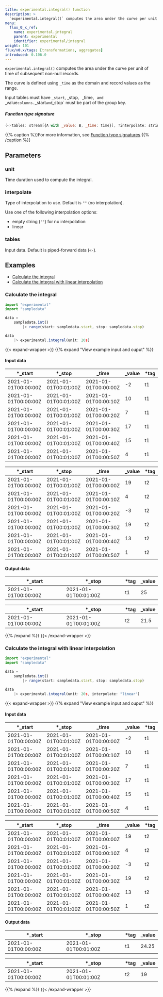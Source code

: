 ```yaml
---
title: experimental.integral() function
description: >
  `experimental.integral()` computes the area under the curve per unit of time of subsequent non-null records.
menu:
  flux_0_x_ref:
    name: experimental.integral
    parent: experimental
    identifier: experimental/integral
weight: 101
flux/v0.x/tags: [transformations, aggregates]
introduced: 0.106.0
---
```


<!------------------------------------------------------------------------------

IMPORTANT: This page was generated from comments in the Flux source code. Any
edits made directly to this page will be overwritten the next time the
documentation is generated. 

To make updates to this documentation, update the function comments above the
function definition in the Flux source code:

https://github.com/influxdata/flux/blob/master/stdlib/experimental/experimental.flux#L643-L647

Contributing to Flux: https://github.com/influxdata/flux#contributing
Fluxdoc syntax: https://github.com/influxdata/flux/blob/master/docs/fluxdoc.md

------------------------------------------------------------------------------->

`experimental.integral()` computes the area under the curve per unit of time of subsequent non-null records.

The curve is defined using `_time` as the domain and record values as the range.

Input tables must have `_start`, _stop`, `_time`, and `_value` columns.
`_start` and `_stop` must be part of the group key.

##### Function type signature

```js
(<-tables: stream[{A with _value: B, _time: time}], ?interpolate: string, ?unit: duration) => stream[{A with _value: B}]
```

{{% caption %}}For more information, see [Function type signatures](/flux/v0.x/function-type-signatures/).{{% /caption %}}

## Parameters

### unit

Time duration used to compute the integral.



### interpolate

Type of interpolation to use. Default is `""` (no interpolation).

Use one of the following interpolation options:
- empty string (`""`) for no interpolation
- linear

### tables

Input data. Default is piped-forward data (`<-`).




## Examples

- [Calculate the integral](#calculate-the-integral)
- [Calculate the integral with linear interpolation](#calculate-the-integral-with-linear-interpolation)

### Calculate the integral

```js
import "experimental"
import "sampledata"

data =
    sampledata.int()
        |> range(start: sampledata.start, stop: sampledata.stop)

data
    |> experimental.integral(unit: 20s)

```

{{< expand-wrapper >}}
{{% expand "View example input and ouput" %}}

#### Input data

| *_start              | *_stop               | _time                | _value  | *tag |
| -------------------- | -------------------- | -------------------- | ------- | ---- |
| 2021-01-01T00:00:00Z | 2021-01-01T00:01:00Z | 2021-01-01T00:00:00Z | -2      | t1   |
| 2021-01-01T00:00:00Z | 2021-01-01T00:01:00Z | 2021-01-01T00:00:10Z | 10      | t1   |
| 2021-01-01T00:00:00Z | 2021-01-01T00:01:00Z | 2021-01-01T00:00:20Z | 7       | t1   |
| 2021-01-01T00:00:00Z | 2021-01-01T00:01:00Z | 2021-01-01T00:00:30Z | 17      | t1   |
| 2021-01-01T00:00:00Z | 2021-01-01T00:01:00Z | 2021-01-01T00:00:40Z | 15      | t1   |
| 2021-01-01T00:00:00Z | 2021-01-01T00:01:00Z | 2021-01-01T00:00:50Z | 4       | t1   |

| *_start              | *_stop               | _time                | _value  | *tag |
| -------------------- | -------------------- | -------------------- | ------- | ---- |
| 2021-01-01T00:00:00Z | 2021-01-01T00:01:00Z | 2021-01-01T00:00:00Z | 19      | t2   |
| 2021-01-01T00:00:00Z | 2021-01-01T00:01:00Z | 2021-01-01T00:00:10Z | 4       | t2   |
| 2021-01-01T00:00:00Z | 2021-01-01T00:01:00Z | 2021-01-01T00:00:20Z | -3      | t2   |
| 2021-01-01T00:00:00Z | 2021-01-01T00:01:00Z | 2021-01-01T00:00:30Z | 19      | t2   |
| 2021-01-01T00:00:00Z | 2021-01-01T00:01:00Z | 2021-01-01T00:00:40Z | 13      | t2   |
| 2021-01-01T00:00:00Z | 2021-01-01T00:01:00Z | 2021-01-01T00:00:50Z | 1       | t2   |


#### Output data

| *_start              | *_stop               | *tag | _value  |
| -------------------- | -------------------- | ---- | ------- |
| 2021-01-01T00:00:00Z | 2021-01-01T00:01:00Z | t1   | 25      |

| *_start              | *_stop               | *tag | _value  |
| -------------------- | -------------------- | ---- | ------- |
| 2021-01-01T00:00:00Z | 2021-01-01T00:01:00Z | t2   | 21.5    |

{{% /expand %}}
{{< /expand-wrapper >}}

### Calculate the integral with linear interpolation

```js
import "experimental"
import "sampledata"

data =
    sampledata.int()
        |> range(start: sampledata.start, stop: sampledata.stop)

data
    |> experimental.integral(unit: 20s, interpolate: "linear")

```

{{< expand-wrapper >}}
{{% expand "View example input and ouput" %}}

#### Input data

| *_start              | *_stop               | _time                | _value  | *tag |
| -------------------- | -------------------- | -------------------- | ------- | ---- |
| 2021-01-01T00:00:00Z | 2021-01-01T00:01:00Z | 2021-01-01T00:00:00Z | -2      | t1   |
| 2021-01-01T00:00:00Z | 2021-01-01T00:01:00Z | 2021-01-01T00:00:10Z | 10      | t1   |
| 2021-01-01T00:00:00Z | 2021-01-01T00:01:00Z | 2021-01-01T00:00:20Z | 7       | t1   |
| 2021-01-01T00:00:00Z | 2021-01-01T00:01:00Z | 2021-01-01T00:00:30Z | 17      | t1   |
| 2021-01-01T00:00:00Z | 2021-01-01T00:01:00Z | 2021-01-01T00:00:40Z | 15      | t1   |
| 2021-01-01T00:00:00Z | 2021-01-01T00:01:00Z | 2021-01-01T00:00:50Z | 4       | t1   |

| *_start              | *_stop               | _time                | _value  | *tag |
| -------------------- | -------------------- | -------------------- | ------- | ---- |
| 2021-01-01T00:00:00Z | 2021-01-01T00:01:00Z | 2021-01-01T00:00:00Z | 19      | t2   |
| 2021-01-01T00:00:00Z | 2021-01-01T00:01:00Z | 2021-01-01T00:00:10Z | 4       | t2   |
| 2021-01-01T00:00:00Z | 2021-01-01T00:01:00Z | 2021-01-01T00:00:20Z | -3      | t2   |
| 2021-01-01T00:00:00Z | 2021-01-01T00:01:00Z | 2021-01-01T00:00:30Z | 19      | t2   |
| 2021-01-01T00:00:00Z | 2021-01-01T00:01:00Z | 2021-01-01T00:00:40Z | 13      | t2   |
| 2021-01-01T00:00:00Z | 2021-01-01T00:01:00Z | 2021-01-01T00:00:50Z | 1       | t2   |


#### Output data

| *_start              | *_stop               | *tag | _value  |
| -------------------- | -------------------- | ---- | ------- |
| 2021-01-01T00:00:00Z | 2021-01-01T00:01:00Z | t1   | 24.25   |

| *_start              | *_stop               | *tag | _value  |
| -------------------- | -------------------- | ---- | ------- |
| 2021-01-01T00:00:00Z | 2021-01-01T00:01:00Z | t2   | 19      |

{{% /expand %}}
{{< /expand-wrapper >}}
